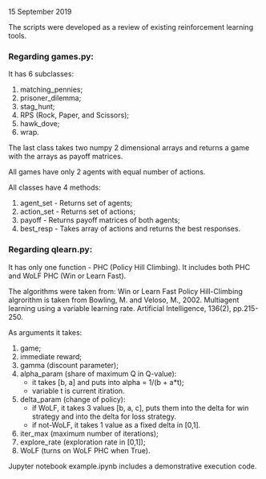 15 September 2019

The scripts were developed as a review of existing reinforcement learning tools.

### Regarding games.py:

It has 6 subclasses:

1) matching_pennies;
2) prisoner_dilemma;
3) stag_hunt;
4) RPS (Rock, Paper, and Scissors);
5) hawk_dove;
6) wrap.

The last class takes two numpy 2 dimensional arrays and returns a game with
the arrays as payoff matrices.

All games have only 2 agents with equal number of actions.

All classes have 4 methods:

1) agent_set - Returns set of agents;
2) action_set - Returns set of actions;
3) payoff - Returns payoff matrices of both agents;
4) best_resp - Takes array of actions and returns the best responses.

### Regarding qlearn.py:

It has only one function - PHC (Policy Hill Climbing).
It includes both PHC and WoLF PHC (Win or Learn Fast).

The algorithms were taken from:
    Win or Learn Fast Policy Hill-Climbing algrorithm
    is taken from Bowling, M. and Veloso, M., 2002.
    Multiagent learning using a variable learning rate.
    Artificial Intelligence, 136(2), pp.215-250.

As arguments it takes:

1) game;
2) immediate reward;
3) gamma (discount parameter);
4) alpha_param (share of maximum Q in Q-value):
   - it takes [b, a] and puts into alpha = 1/(b + a*t);
   - variable t is current itiration.  
5) delta_param (change of policy):
   - if WoLF, it takes 3 values [b, a, c],
       puts them into the delta for win strategy and into the delta for loss strategy.
   - if not-WoLF, it takes 1 value as a fixed delta in [0,1].
6) iter_max (maximum number of iterations);
7) explore_rate (exploration rate in [0,1]);
8) WoLF (turns on WoLF PHC when True).


Jupyter notebook example.ipynb includes a demonstrative execution code.

